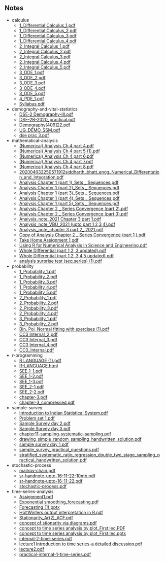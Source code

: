 <div class="folder-view"><h2>Notes</h2><ul class="folder-list"><li class="folder" data-path="note/calculus"><span class="folder-name">calculus</span><ul class="file-list"><li class="file"><a href="https://raw.githubusercontent.com/mrinalcs/vbstat/main/note/calculus/1_Differential%20Calculus_1.pdf" target="_blank">1_Differential Calculus_1.pdf</a></li><li class="file"><a href="https://raw.githubusercontent.com/mrinalcs/vbstat/main/note/calculus/1_Differential%20Calculus_2.pdf" target="_blank">1_Differential Calculus_2.pdf</a></li><li class="file"><a href="https://raw.githubusercontent.com/mrinalcs/vbstat/main/note/calculus/1_Differential%20Calculus_3.pdf" target="_blank">1_Differential Calculus_3.pdf</a></li><li class="file"><a href="https://raw.githubusercontent.com/mrinalcs/vbstat/main/note/calculus/1_Differential%20Calculus_4.pdf" target="_blank">1_Differential Calculus_4.pdf</a></li><li class="file"><a href="https://raw.githubusercontent.com/mrinalcs/vbstat/main/note/calculus/2_Integral%20Calculus_1.pdf" target="_blank">2_Integral Calculus_1.pdf</a></li><li class="file"><a href="https://raw.githubusercontent.com/mrinalcs/vbstat/main/note/calculus/2_Integral%20Calculus_2.pdf" target="_blank">2_Integral Calculus_2.pdf</a></li><li class="file"><a href="https://raw.githubusercontent.com/mrinalcs/vbstat/main/note/calculus/2_Integral%20Calculus_3.pdf" target="_blank">2_Integral Calculus_3.pdf</a></li><li class="file"><a href="https://raw.githubusercontent.com/mrinalcs/vbstat/main/note/calculus/2_Integral%20Calculus_4.pdf" target="_blank">2_Integral Calculus_4.pdf</a></li><li class="file"><a href="https://raw.githubusercontent.com/mrinalcs/vbstat/main/note/calculus/2_Integral%20Calculus_5.pdf" target="_blank">2_Integral Calculus_5.pdf</a></li><li class="file"><a href="https://raw.githubusercontent.com/mrinalcs/vbstat/main/note/calculus/3_ODE_1.pdf" target="_blank">3_ODE_1.pdf</a></li><li class="file"><a href="https://raw.githubusercontent.com/mrinalcs/vbstat/main/note/calculus/3_ODE_2.pdf" target="_blank">3_ODE_2.pdf</a></li><li class="file"><a href="https://raw.githubusercontent.com/mrinalcs/vbstat/main/note/calculus/3_ODE_3.pdf" target="_blank">3_ODE_3.pdf</a></li><li class="file"><a href="https://raw.githubusercontent.com/mrinalcs/vbstat/main/note/calculus/3_ODE_4.pdf" target="_blank">3_ODE_4.pdf</a></li><li class="file"><a href="https://raw.githubusercontent.com/mrinalcs/vbstat/main/note/calculus/3_ODE_5.pdf" target="_blank">3_ODE_5.pdf</a></li><li class="file"><a href="https://raw.githubusercontent.com/mrinalcs/vbstat/main/note/calculus/4_PDE_1.pdf" target="_blank">4_PDE_1.pdf</a></li><li class="file"><a href="https://raw.githubusercontent.com/mrinalcs/vbstat/main/note/calculus/Syllabus.pdf" target="_blank">Syllabus.pdf</a></li></ul></li><li class="folder" data-path="note/demography-and-vital-statistics"><span class="folder-name">demography-and-vital-statistics</span><ul class="file-list"><li class="file"><a href="https://raw.githubusercontent.com/mrinalcs/vbstat/main/note/demography-and-vital-statistics/DSE-2%20Demography-III.pdf" target="_blank">DSE-2 Demography-III.pdf</a></li><li class="file"><a href="https://raw.githubusercontent.com/mrinalcs/vbstat/main/note/demography-and-vital-statistics/DSE-2B-2020_practical.pdf" target="_blank">DSE-2B-2020_practical.pdf</a></li><li class="file"><a href="https://raw.githubusercontent.com/mrinalcs/vbstat/main/note/demography-and-vital-statistics/Demography%5B409%5D22.pdf" target="_blank">Demography[409]22.pdf</a></li><li class="file"><a href="https://raw.githubusercontent.com/mrinalcs/vbstat/main/note/demography-and-vital-statistics/UG_DEMO_SSM.pdf" target="_blank">UG_DEMO_SSM.pdf</a></li><li class="file"><a href="https://raw.githubusercontent.com/mrinalcs/vbstat/main/note/demography-and-vital-statistics/dse%20prac%203.pdf" target="_blank">dse prac 3.pdf</a></li></ul></li><li class="folder" data-path="note/mathematical-analysis"><span class="folder-name">mathematical-analysis</span><ul class="file-list"><li class="file"><a href="https://raw.githubusercontent.com/mrinalcs/vbstat/main/note/mathematical-analysis/(Numerical)%20Analysis%20Ch%204%20part%204.pdf" target="_blank">(Numerical) Analysis Ch 4 part 4.pdf</a></li><li class="file"><a href="https://raw.githubusercontent.com/mrinalcs/vbstat/main/note/mathematical-analysis/(Numerical)%20Analysis%20Ch%204%20part%205%20(1).pdf" target="_blank">(Numerical) Analysis Ch 4 part 5 (1).pdf</a></li><li class="file"><a href="https://raw.githubusercontent.com/mrinalcs/vbstat/main/note/mathematical-analysis/(Numerical)%20Analysis%20Ch%204%20part%206.pdf" target="_blank">(Numerical) Analysis Ch 4 part 6.pdf</a></li><li class="file"><a href="https://raw.githubusercontent.com/mrinalcs/vbstat/main/note/mathematical-analysis/(Numerical)%20Analysis%20Ch%204%20part%207.pdf" target="_blank">(Numerical) Analysis Ch 4 part 7.pdf</a></li><li class="file"><a href="https://raw.githubusercontent.com/mrinalcs/vbstat/main/note/mathematical-analysis/(Numerical)%20Analysis%20Ch%204%20part%208.pdf" target="_blank">(Numerical) Analysis Ch 4 part 8.pdf</a></li><li class="file"><a href="https://raw.githubusercontent.com/mrinalcs/vbstat/main/note/mathematical-analysis/202004032250571912siddharth_bhatt_engg_Numerical_Differentation_and_Integration.pdf" target="_blank">202004032250571912siddharth_bhatt_engg_Numerical_Differentation_and_Integration.pdf</a></li><li class="file"><a href="https://raw.githubusercontent.com/mrinalcs/vbstat/main/note/mathematical-analysis/Analysis%20Chapter%201%20(part%201)_Sets%20_%20Sequences.pdf" target="_blank">Analysis Chapter 1 (part 1)_Sets _ Sequences.pdf</a></li><li class="file"><a href="https://raw.githubusercontent.com/mrinalcs/vbstat/main/note/mathematical-analysis/Analysis%20Chapter%201%20(part%202)_Sets%20_%20Sequences.pdf" target="_blank">Analysis Chapter 1 (part 2)_Sets _ Sequences.pdf</a></li><li class="file"><a href="https://raw.githubusercontent.com/mrinalcs/vbstat/main/note/mathematical-analysis/Analysis%20Chapter%201%20(part%203)_Sets%20_%20Sequences.pdf" target="_blank">Analysis Chapter 1 (part 3)_Sets _ Sequences.pdf</a></li><li class="file"><a href="https://raw.githubusercontent.com/mrinalcs/vbstat/main/note/mathematical-analysis/Analysis%20Chapter%201%20(part%204)_Sets%20_%20Sequences.pdf" target="_blank">Analysis Chapter 1 (part 4)_Sets _ Sequences.pdf</a></li><li class="file"><a href="https://raw.githubusercontent.com/mrinalcs/vbstat/main/note/mathematical-analysis/Analysis%20Chapter%201%20(part%205)_Sets%20_%20Sequences.pdf" target="_blank">Analysis Chapter 1 (part 5)_Sets _ Sequences.pdf</a></li><li class="file"><a href="https://raw.githubusercontent.com/mrinalcs/vbstat/main/note/mathematical-analysis/Analysis%20Chapter%202%20_%20Series%20Convergence%20%20(part%202).pdf" target="_blank">Analysis Chapter 2 _ Series Convergence  (part 2).pdf</a></li><li class="file"><a href="https://raw.githubusercontent.com/mrinalcs/vbstat/main/note/mathematical-analysis/Analysis%20Chapter%202%20_%20Series%20Convergence%20(part%203).pdf" target="_blank">Analysis Chapter 2 _ Series Convergence (part 3).pdf</a></li><li class="file"><a href="https://raw.githubusercontent.com/mrinalcs/vbstat/main/note/mathematical-analysis/Analysis_note_2021%20Chapter%203%20part%201.pdf" target="_blank">Analysis_note_2021 Chapter 3 part 1.pdf</a></li><li class="file"><a href="https://raw.githubusercontent.com/mrinalcs/vbstat/main/note/mathematical-analysis/Analysis_note_VBU_2021%20(upto%20part%201%2C2%2C3%2C4).pdf" target="_blank">Analysis_note_VBU_2021 (upto part 1,2,3,4).pdf</a></li><li class="file"><a href="https://raw.githubusercontent.com/mrinalcs/vbstat/main/note/mathematical-analysis/Analysis_note_chapter%203%20part%202_%202021.pdf" target="_blank">Analysis_note_chapter 3 part 2_ 2021.pdf</a></li><li class="file"><a href="https://raw.githubusercontent.com/mrinalcs/vbstat/main/note/mathematical-analysis/Copy%20of%20Analysis%20Chapter%202%20_%20Series%20Convergence%20%20(part%201%20).pdf" target="_blank">Copy of Analysis Chapter 2 _ Series Convergence  (part 1 ).pdf</a></li><li class="file"><a href="https://raw.githubusercontent.com/mrinalcs/vbstat/main/note/mathematical-analysis/Take%20Home%20Assignment%201.pdf" target="_blank">Take Home Assignment 1.pdf</a></li><li class="file"><a href="https://raw.githubusercontent.com/mrinalcs/vbstat/main/note/mathematical-analysis/Using%20R%20for%20Numerical%20Analysis%20in%20Science%20and%20Engineering.pdf" target="_blank">Using R for Numerical Analysis in Science and Engineering.pdf</a></li><li class="file"><a href="https://raw.githubusercontent.com/mrinalcs/vbstat/main/note/mathematical-analysis/Whole%20Differential%20(part%201%2C2%2C%203%20updated).pdf" target="_blank">Whole Differential (part 1,2, 3 updated).pdf</a></li><li class="file"><a href="https://raw.githubusercontent.com/mrinalcs/vbstat/main/note/mathematical-analysis/Whole%20Differential%20(part%201%2C2%2C%203%2C4%2C5%20%20updated).pdf" target="_blank">Whole Differential (part 1,2, 3,4,5  updated).pdf</a></li><li class="file"><a href="https://raw.githubusercontent.com/mrinalcs/vbstat/main/note/mathematical-analysis/analysis%20surprise%20test%20(seq%2Cseries)%20(1).pdf" target="_blank">analysis surprise test (seq,series) (1).pdf</a></li></ul></li><li class="folder" data-path="note/probability"><span class="folder-name">probability</span><ul class="file-list"><li class="file"><a href="https://raw.githubusercontent.com/mrinalcs/vbstat/main/note/probability/1_Probability_1.pdf" target="_blank">1_Probability_1.pdf</a></li><li class="file"><a href="https://raw.githubusercontent.com/mrinalcs/vbstat/main/note/probability/1_Probability_2.pdf" target="_blank">1_Probability_2.pdf</a></li><li class="file"><a href="https://raw.githubusercontent.com/mrinalcs/vbstat/main/note/probability/1_Probability_3.pdf" target="_blank">1_Probability_3.pdf</a></li><li class="file"><a href="https://raw.githubusercontent.com/mrinalcs/vbstat/main/note/probability/1_Probability_4.pdf" target="_blank">1_Probability_4.pdf</a></li><li class="file"><a href="https://raw.githubusercontent.com/mrinalcs/vbstat/main/note/probability/1_Probability_5.pdf" target="_blank">1_Probability_5.pdf</a></li><li class="file"><a href="https://raw.githubusercontent.com/mrinalcs/vbstat/main/note/probability/2_Probability_1.pdf" target="_blank">2_Probability_1.pdf</a></li><li class="file"><a href="https://raw.githubusercontent.com/mrinalcs/vbstat/main/note/probability/2_Probability_2.pdf" target="_blank">2_Probability_2.pdf</a></li><li class="file"><a href="https://raw.githubusercontent.com/mrinalcs/vbstat/main/note/probability/2_Probability_3.pdf" target="_blank">2_Probability_3.pdf</a></li><li class="file"><a href="https://raw.githubusercontent.com/mrinalcs/vbstat/main/note/probability/2_Probability_4.pdf" target="_blank">2_Probability_4.pdf</a></li><li class="file"><a href="https://raw.githubusercontent.com/mrinalcs/vbstat/main/note/probability/3_Probability_1.pdf" target="_blank">3_Probability_1.pdf</a></li><li class="file"><a href="https://raw.githubusercontent.com/mrinalcs/vbstat/main/note/probability/3_Probability_2.pdf" target="_blank">3_Probability_2.pdf</a></li><li class="file"><a href="https://raw.githubusercontent.com/mrinalcs/vbstat/main/note/probability/Bin%2C%20Poi%2C%20Normal%20fitting%20with%20exercises%20(1).pdf" target="_blank">Bin, Poi, Normal fitting with exercises (1).pdf</a></li><li class="file"><a href="https://raw.githubusercontent.com/mrinalcs/vbstat/main/note/probability/CC3%20Internal_2.pdf" target="_blank">CC3 Internal_2.pdf</a></li><li class="file"><a href="https://raw.githubusercontent.com/mrinalcs/vbstat/main/note/probability/CC3%20Internal_3.pdf" target="_blank">CC3 Internal_3.pdf</a></li><li class="file"><a href="https://raw.githubusercontent.com/mrinalcs/vbstat/main/note/probability/CC3%20Internal_4.pdf" target="_blank">CC3 Internal_4.pdf</a></li><li class="file"><a href="https://raw.githubusercontent.com/mrinalcs/vbstat/main/note/probability/CC3_Internal.pdf" target="_blank">CC3_Internal.pdf</a></li></ul></li><li class="folder" data-path="note/r-programming"><span class="folder-name">r-programming</span><ul class="file-list"><li class="file"><a href="https://raw.githubusercontent.com/mrinalcs/vbstat/main/note/r-programming/R%20LANGUAGE%20(1).pdf" target="_blank">R LANGUAGE (1).pdf</a></li><li class="file"><a href="https://raw.githubusercontent.com/mrinalcs/vbstat/main/note/r-programming/R-LANGUAGE.html" target="_blank">R-LANGUAGE.html</a></li><li class="file"><a href="https://raw.githubusercontent.com/mrinalcs/vbstat/main/note/r-programming/SEE_1-1.pdf" target="_blank">SEE_1-1.pdf</a></li><li class="file"><a href="https://raw.githubusercontent.com/mrinalcs/vbstat/main/note/r-programming/SEE_1-2.pdf" target="_blank">SEE_1-2.pdf</a></li><li class="file"><a href="https://raw.githubusercontent.com/mrinalcs/vbstat/main/note/r-programming/SEE_1-3.pdf" target="_blank">SEE_1-3.pdf</a></li><li class="file"><a href="https://raw.githubusercontent.com/mrinalcs/vbstat/main/note/r-programming/SEE_2-1.pdf" target="_blank">SEE_2-1.pdf</a></li><li class="file"><a href="https://raw.githubusercontent.com/mrinalcs/vbstat/main/note/r-programming/SEE_2-2.pdf" target="_blank">SEE_2-2.pdf</a></li><li class="file"><a href="https://raw.githubusercontent.com/mrinalcs/vbstat/main/note/r-programming/chapter-3.pdf" target="_blank">chapter-3.pdf</a></li><li class="file"><a href="https://raw.githubusercontent.com/mrinalcs/vbstat/main/note/r-programming/chapter-3_compressed.pdf" target="_blank">chapter-3_compressed.pdf</a></li></ul></li><li class="folder" data-path="note/sample-survey"><span class="folder-name">sample-survey</span><ul class="file-list"><li class="file"><a href="https://raw.githubusercontent.com/mrinalcs/vbstat/main/note/sample-survey/Introduction%20to%20Indian%20Statistical%20System.pdf" target="_blank">Introduction to Indian Statistical System.pdf</a></li><li class="file"><a href="https://raw.githubusercontent.com/mrinalcs/vbstat/main/note/sample-survey/Problem%20set%201.pdf" target="_blank">Problem set 1.pdf</a></li><li class="file"><a href="https://raw.githubusercontent.com/mrinalcs/vbstat/main/note/sample-survey/Sample%20Survey%20day%202.pdf" target="_blank">Sample Survey day 2.pdf</a></li><li class="file"><a href="https://raw.githubusercontent.com/mrinalcs/vbstat/main/note/sample-survey/Sample%20Survey%20day%203.pdf" target="_blank">Sample Survey day 3.pdf</a></li><li class="file"><a href="https://raw.githubusercontent.com/mrinalcs/vbstat/main/note/sample-survey/chapter11-sampling-systematic-sampling.pdf" target="_blank">chapter11-sampling-systematic-sampling.pdf</a></li><li class="file"><a href="https://raw.githubusercontent.com/mrinalcs/vbstat/main/note/sample-survey/drawing_simple_random_sampling_handwritten_solution.pdf" target="_blank">drawing_simple_random_sampling_handwritten_solution.pdf</a></li><li class="file"><a href="https://raw.githubusercontent.com/mrinalcs/vbstat/main/note/sample-survey/sample%20survey%20day%201.pdf" target="_blank">sample survey day 1.pdf</a></li><li class="file"><a href="https://raw.githubusercontent.com/mrinalcs/vbstat/main/note/sample-survey/sample_survey_practical_questions.pdf" target="_blank">sample_survey_practical_questions.pdf</a></li><li class="file"><a href="https://raw.githubusercontent.com/mrinalcs/vbstat/main/note/sample-survey/stratified_systematic_ratio_regression_double_two_stage_sampling_practical_handwritten_solution.pdf" target="_blank">stratified_systematic_ratio_regression_double_two_stage_sampling_practical_handwritten_solution.pdf</a></li></ul></li><li class="folder" data-path="note/stochastic-process"><span class="folder-name">stochastic-process</span><ul class="file-list"><li class="file"><a href="https://raw.githubusercontent.com/mrinalcs/vbstat/main/note/stochastic-process/markov-chain.pdf" target="_blank">markov-chain.pdf</a></li><li class="file"><a href="https://raw.githubusercontent.com/mrinalcs/vbstat/main/note/stochastic-process/sr-handnote-upto-16-11-22-10mb.pdf" target="_blank">sr-handnote-upto-16-11-22-10mb.pdf</a></li><li class="file"><a href="https://raw.githubusercontent.com/mrinalcs/vbstat/main/note/stochastic-process/sr-handnote-upto-16-11-22.pdf" target="_blank">sr-handnote-upto-16-11-22.pdf</a></li><li class="file"><a href="https://raw.githubusercontent.com/mrinalcs/vbstat/main/note/stochastic-process/stochastic-process.pdf" target="_blank">stochastic-process.pdf</a></li></ul></li><li class="folder" data-path="note/time-series-analysis"><span class="folder-name">time-series-analysis</span><ul class="file-list"><li class="file"><a href="https://raw.githubusercontent.com/mrinalcs/vbstat/main/note/time-series-analysis/Assignment1.pdf" target="_blank">Assignment1.pdf</a></li><li class="file"><a href="https://raw.githubusercontent.com/mrinalcs/vbstat/main/note/time-series-analysis/Exponential%20smoothing_forecasting.pdf" target="_blank">Exponential smoothing_forecasting.pdf</a></li><li class="file"><a href="https://raw.githubusercontent.com/mrinalcs/vbstat/main/note/time-series-analysis/Forecasting%20(1).pptx" target="_blank">Forecasting (1).pptx</a></li><li class="file"><a href="https://raw.githubusercontent.com/mrinalcs/vbstat/main/note/time-series-analysis/HoltWinters%20output%20interpretation%20in%20R.pdf" target="_blank">HoltWinters output interpretation in R.pdf</a></li><li class="file"><a href="https://raw.githubusercontent.com/mrinalcs/vbstat/main/note/time-series-analysis/Stationarity_Ar(2)_ACF.pdf" target="_blank">Stationarity_Ar(2)_ACF.pdf</a></li><li class="file"><a href="https://raw.githubusercontent.com/mrinalcs/vbstat/main/note/time-series-analysis/concept%20of%20stionarity%20via%20diagrams.pdf" target="_blank">concept of stionarity via diagrams.pdf</a></li><li class="file"><a href="https://raw.githubusercontent.com/mrinalcs/vbstat/main/note/time-series-analysis/concept%20to%20time%20series%20analysis%20by%20plot_First%20lec.PDF" target="_blank">concept to time series analysis by plot_First lec.PDF</a></li><li class="file"><a href="https://raw.githubusercontent.com/mrinalcs/vbstat/main/note/time-series-analysis/concept%20to%20time%20series%20analysis%20by%20plot_First%20lec.pptx" target="_blank">concept to time series analysis by plot_First lec.pptx</a></li><li class="file"><a href="https://raw.githubusercontent.com/mrinalcs/vbstat/main/note/time-series-analysis/internal-2-time-series.pdf" target="_blank">internal-2-time-series.pdf</a></li><li class="file"><a href="https://raw.githubusercontent.com/mrinalcs/vbstat/main/note/time-series-analysis/lecture1%20Introduction%20to%20time%20series-a%20detailed%20discussion.pdf" target="_blank">lecture1 Introduction to time series-a detailed discussion.pdf</a></li><li class="file"><a href="https://raw.githubusercontent.com/mrinalcs/vbstat/main/note/time-series-analysis/lecture2.pdf" target="_blank">lecture2.pdf</a></li><li class="file"><a href="https://raw.githubusercontent.com/mrinalcs/vbstat/main/note/time-series-analysis/practical-internal-1-time-series.pdf" target="_blank">practical-internal-1-time-series.pdf</a></li></ul></li></ul></div>
